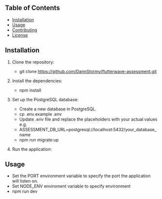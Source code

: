 ## Table of Contents

- [Installation](#installation)
- [Usage](#usage)
- [Contributing](#contributing)
- [License](#license)

## Installation

1. Clone the repository:
    - git clone https://github.com/DannStormy/flutterwave-assessment.git
2. Install the dependencies:
    - npm install
3. Set up the PostgreSQL database:
   - Create a new database in PostgreSQL.
   - cp .env.example .env
   - Update .env file and replace the placeholders with your actual values e.g.
    - ASSESSMENT_DB_URL=postgresql://localhost:5432/your_database_name
   - npm run migrate:up

4. Run the application:
## Usage
 - Set the PORT environment variable to specify the port the application will listen on.
 - Set NODE_ENV enviroment variable to specify environment
 - npm run dev
